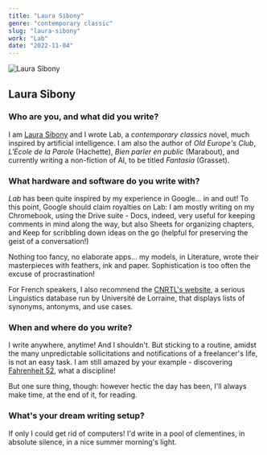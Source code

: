 ```yaml
---
title: "Laura Sibony"
genre: "contemporary classic"
slug: "laura-sibony"
work: "Lab"
date: "2022-11-04"
---
```


![Laura Sibony](/interview-photos/laura-sibony.jpg)

## Laura Sibony

### Who are you, and what did you write?

I am [Laura Sibony](https://www.laurasibony.com/) and I wrote Lab, a *contemporary classics* novel, much inspired by artificial intelligence. I am also the author of *Old Europe's Club*, *L'École de la Parole* (Hachette), *Bien parler en public* (Marabout), and currently writing a non-fiction of AI, to be titled *Fantasia* (Grasset).

### What hardware and software do you write with?

*Lab* has been quite inspired by my experience in Google… in and out! To this point, Google should claim royalties on Lab: I am mostly writing on my Chromebook, using the Drive suite - Docs, indeed, very useful for keeping comments in mind along the way, but also Sheets for organizing chapters, and Keep for scribbling down ideas on the go (helpful for preserving the geist of a conversation!)

Nothing too fancy, no elaborate apps… my models, in Literature, wrote their masterpieces with feathers, ink and paper. Sophistication is too often the excuse of procrastination! 

For French speakers, I also recommend the [CNRTL's website](https://www.cnrtl.fr/synonymie/), a serious Linguistics database run by Université de Lorraine, that displays lists of synonyms, antonyms, and use cases. 

### When and where do you write?

I write anywhere, anytime! And I shouldn't. But sticking to a routine, amidst the many unpredictable sollicitations and notifications of a freelancer's life, is not an easy task. I am still amazed by your example - discovering [Fahrenheit 52](https://f52.charlieharrington.com), what a discipline!

But one sure thing, though: however hectic the day has been, I'll always make time, at the end of it, for reading.

### What's your dream writing setup?

If only I could get rid of computers! I'd write in a pool of clementines, in absolute silence, in a nice summer morning's light.